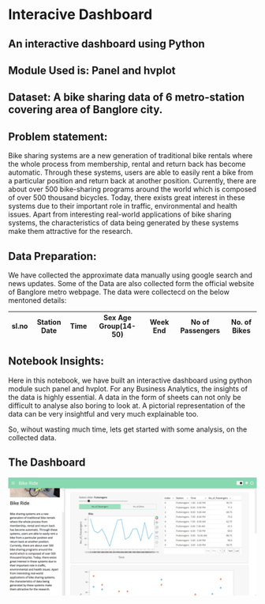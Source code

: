 # Interacive Dashboard

## An interactive dashboard using Python

## Module Used is: Panel and hvplot

## Dataset: A bike sharing data of 6 metro-station covering area of Banglore city.

## Problem statement:

Bike sharing systems are a new generation of traditional bike rentals where the whole process from membership, rental and return back has become automatic. Through these systems, users are able to easily rent a bike from a particular position and return back at another position. Currently, there are about over 500 bike-sharing programs around the world which is composed of over 500 thousand bicycles. Today, there exists great interest in these systems due to their important role in traffic, environmental and health issues. Apart from interesting real-world applications of bike sharing systems, the characteristics of data being generated by these systems make them attractive for the research.

## Data Preparation:

We have collected the approximate data manually using google search and news updates. Some of the Data are also collected form the official website of Banglore metro webpage. The data were collectecd on the below mentoned details:

|sl.no|	Station	Date|	Time|	Sex Age Group(14-50)|	Week End|	No of Passengers|	No. of Bikes|
|-----|-------------|-----|---------------------|---------|-----------------|-------------|

## Notebook Insights:

Here in this notebook, we have built an interactive dashboard using python module such panel and hvplot. For any Business Analytics, the insights of the data is highly essential. A data in the form of sheets can not only be difficult to analyse also boring to look at. A pictorial representation of the data can be very insightful and very much explainable too.

So, wihout wasting much time, lets get started with some analysis, on the collected data.

## The Dashboard
![alt text](https://github.com/biswa-mohapatra/Blogs/blob/main/python-dashboard-panel/Dashboard.png?raw=true)
